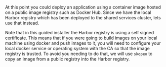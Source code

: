 At this point you could deploy an application using a container image hosted on a public image registry such as Docker Hub. Since we have the local Harbor registry which has been deployed to the shared services cluster, lets use that instead.

Note that in this guided installer the Harbor registry is using a self signed certificate. This means that if you were going to build images on your local machine using docker and push images to it, you will need to configure your local docker service or operating system with the CA so that the image registry is trusted. To avoid you needing to do that, we will use ``skopeo`` to copy an image from a public registry into the Harbor registry.
